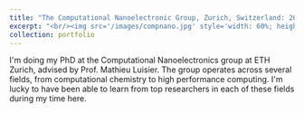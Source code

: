 ```yaml
---
title: "The Computational Nanoelectronic Group, Zurich, Switzerland: 2021+"
excerpt: "<br/><img src='/images/compnano.jpg' style='width: 60%; height: auto;'>"
collection: portfolio
---
```


I'm doing my PhD at the Computational Nanoelectronics group at ETH Zurich, advised by Prof. Mathieu Luisier. The group operates across several fields, from computational chemistry to high performance computing. I'm lucky to have been able to learn from top researchers in each of these fields during my time here.